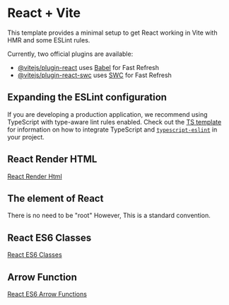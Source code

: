 # React + Vite

This template provides a minimal setup to get React working in Vite with HMR and some ESLint rules.

Currently, two official plugins are available:

- [@vitejs/plugin-react](https://github.com/vitejs/vite-plugin-react/blob/main/packages/plugin-react) uses [Babel](https://babeljs.io/) for Fast Refresh
- [@vitejs/plugin-react-swc](https://github.com/vitejs/vite-plugin-react/blob/main/packages/plugin-react-swc) uses [SWC](https://swc.rs/) for Fast Refresh

## Expanding the ESLint configuration

If you are developing a production application, we recommend using TypeScript with type-aware lint rules enabled. Check out the [TS template](https://github.com/vitejs/vite/tree/main/packages/create-vite/template-react-ts) for information on how to integrate TypeScript and [`typescript-eslint`](https://typescript-eslint.io) in your project.
## React Render HTML
[React Render Html](https://www.w3schools.com/react/react_render.asp)
## The element of React 
There is no need to be "root"
However, This is a  standard convention.

## React ES6 Classes
[React ES6 Classes](https://www.w3schools.com/react/react_es6_classes.asp)
## Arrow Function
[React ES6 Arrow Functions](https://www.w3schools.com/react/react_es6_arrow.asp)
